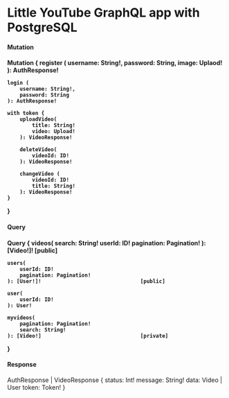 <h1>Little YouTube GraphQL app with PostgreSQL</h1>

<h4>Mutation<h4>
Mutation {
    register (
        username: String!, 
        password: String, 
        image: Uplaod!
    ): AuthResponse!

    login (
        username: String!,
        password: String
    ): AuthResponse!

    with token {
        uploadVideo(
            title: String!
            video: Upload!
        ): VideoResponse!

        deleteVideo(
            videoId: ID!
        ): VideoResponse!

        changeVideo (
            videoId: ID!
            title: String!
        ): VideoResponse!
    }
}
<h4>Query<h4>
Query {
    videos(
        search: String!
        userId: ID!
        pagination: Pagination!
    ): [Video!]!                               [public]

    users(
        userId: ID!
        pagination: Pagination!
    ): [User!]!                                [public]

    user(
        userId: ID!
    ): User!

    myvideos(
        pagination: Pagination!
        search: String!
    ): [Video!]                                [private]
}
<h4>Response</h4>
AuthResponse | VideoResponse {
    status: Int!
    message: String!
    data: Video | User
    token: Token!
}